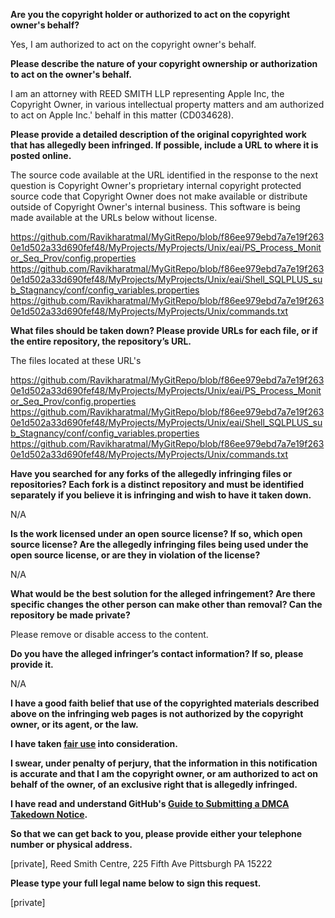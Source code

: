 **Are you the copyright holder or authorized to act on the copyright owner's behalf?**

Yes, I am authorized to act on the copyright owner's behalf.

**Please describe the nature of your copyright ownership or authorization to act on the owner's behalf.**

I am an attorney with REED SMITH LLP representing Apple Inc, the Copyright Owner, in various intellectual property matters and am authorized to act on Apple Inc.' behalf in this matter (CD034628).

**Please provide a detailed description of the original copyrighted work that has allegedly been infringed. If possible, include a URL to where it is posted online.**

The source code available at the URL identified in the response to the next question is Copyright Owner's proprietary internal copyright protected source code that Copyright Owner does not make available or distribute outside of Copyright Owner's internal business. This software is being made available at the URLs below without license.

https://github.com/Ravikharatmal/MyGitRepo/blob/f86ee979ebd7a7e19f2630e1d502a33d690fef48/MyProjects/MyProjects/Unix/eai/PS_Process_Monitor_Seq_Prov/config.properties  
https://github.com/Ravikharatmal/MyGitRepo/blob/f86ee979ebd7a7e19f2630e1d502a33d690fef48/MyProjects/MyProjects/Unix/eai/Shell_SQLPLUS_sub_Stagnancy/conf/config_variables.properties  
https://github.com/Ravikharatmal/MyGitRepo/blob/f86ee979ebd7a7e19f2630e1d502a33d690fef48/MyProjects/MyProjects/Unix/commands.txt

**What files should be taken down? Please provide URLs for each file, or if the entire repository, the repository’s URL.**

The files located at these URL's

https://github.com/Ravikharatmal/MyGitRepo/blob/f86ee979ebd7a7e19f2630e1d502a33d690fef48/MyProjects/MyProjects/Unix/eai/PS_Process_Monitor_Seq_Prov/config.properties  
https://github.com/Ravikharatmal/MyGitRepo/blob/f86ee979ebd7a7e19f2630e1d502a33d690fef48/MyProjects/MyProjects/Unix/eai/Shell_SQLPLUS_sub_Stagnancy/conf/config_variables.properties  
https://github.com/Ravikharatmal/MyGitRepo/blob/f86ee979ebd7a7e19f2630e1d502a33d690fef48/MyProjects/MyProjects/Unix/commands.txt

**Have you searched for any forks of the allegedly infringing files or repositories? Each fork is a distinct repository and must be identified separately if you believe it is infringing and wish to have it taken down.**

N/A

**Is the work licensed under an open source license? If so, which open source license? Are the allegedly infringing files being used under the open source license, or are they in violation of the license?**

N/A

**What would be the best solution for the alleged infringement? Are there specific changes the other person can make other than removal? Can the repository be made private?**

Please remove or disable access to the content.

**Do you have the alleged infringer’s contact information? If so, please provide it.**

N/A

**I have a good faith belief that use of the copyrighted materials described above on the infringing web pages is not authorized by the copyright owner, or its agent, or the law.**

**I have taken <a href="https://www.lumendatabase.org/topics/22">fair use</a> into consideration.**

**I swear, under penalty of perjury, that the information in this notification is accurate and that I am the copyright owner, or am authorized to act on behalf of the owner, of an exclusive right that is allegedly infringed.**

**I have read and understand GitHub's <a href="https://docs.github.com/articles/guide-to-submitting-a-dmca-takedown-notice/">Guide to Submitting a DMCA Takedown Notice</a>.**

**So that we can get back to you, please provide either your telephone number or physical address.**

[private], Reed Smith Centre, 225 Fifth Ave Pittsburgh PA 15222

**Please type your full legal name below to sign this request.**

[private]



